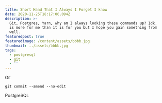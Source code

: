 ```yaml
---
title: Short Hand That I Always I Forget I know
date: 2020-11-25T18:17:06.094Z
description: >-
  Git, Postgres, Yarn, why am I always looking these commands up? Idk. This post
  is more for me than it is for you but I hope you gain something from it as
  well.
featuredpost: true
featuredimage: /content/assets/bbbb.jpg
thumbnail: ../assets/bbbb.jpg
tags:
  - postgresql
  - git
  - ''
---
```

Git

```
git commit --amend --no-edit
```



PostgreSQL
